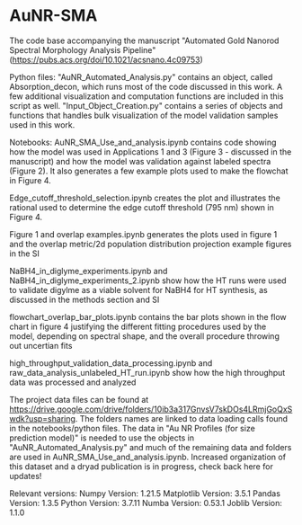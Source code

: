 # AuNR-SMA
The code base accompanying the manuscript "Automated Gold Nanorod Spectral Morphology Analysis Pipeline" (https://pubs.acs.org/doi/10.1021/acsnano.4c09753)

Python files: 
"AuNR_Automated_Analysis.py" contains an object, called Absorption_decon, which runs most of the code discussed in this work. A few additional visualization and computation functions are included in this script as well.
"Input_Object_Creation.py" contains a series of objects and functions that handles bulk visualization of the model validation samples used in this work. 

Notebooks:
AuNR_SMA_Use_and_analysis.ipynb contains code showing how the model was used in Applications 1 and 3 (Figure 3 - discussed in the manuscript) and how the model was validation against labeled spectra (Figure 2). 
It also generates a few example plots used to make the flowchat in Figure 4. 

Edge_cutoff_threshold_selection.ipynb creates the plot and illustrates the rational used to determine the edge cutoff threshold (795 nm) shown in Figure 4. 

Figure 1 and overlap examples.ipynb generates the plots used in figure 1 and the overlap metric/2d population distribution projection example figures in the SI 

NaBH4_in_diglyme_experiments.ipynb and NaBH4_in_diglyme_experiments_2.ipynb show how the HT runs were used to validate digylme as a viable solvent for NaBH4 for HT synthesis, as discussed in the methods section and SI 

flowchart_overlap_bar_plots.ipynb contains the bar plots shown in the flow chart in figure 4 justifying the different fitting procedures used by the model, depending on spectral shape, and the overall procedure throwing out uncertian fits

high_throughput_validation_data_processing.ipynb and raw_data_analysis_unlabeled_HT_run.ipynb show how the high throughput data was processed and analyzed 

The project data files can be found at https://drive.google.com/drive/folders/10ib3a317GnvsV7skDOs4LRmjGoQxSwdk?usp=sharing. The folders names are linked to data loading calls found in the notebooks/python files. 
The data in "Au NR Profiles (for size prediction model)" is needed to use the objects in "AuNR_Automated_Analysis.py" and much of the remaining data and folders are used in AuNR_SMA_Use_and_analysis.ipynb. Increased organization of this dataset and a dryad publication is in progress, check back here for updates! 

Relevant versions: Numpy Version: 1.21.5
Matplotlib Version: 3.5.1
Pandas Version: 1.3.5
Python Version: 3.7.11
Numba Version: 0.53.1
Joblib Version: 1.1.0
